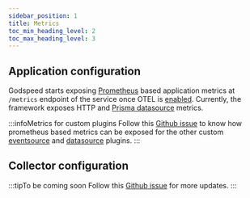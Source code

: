 ```yaml
---
sidebar_position: 1
title: Metrics
toc_min_heading_level: 2
toc_max_heading_level: 3
---
```


## Application configuration
Godspeed starts exposing [Prometheus](https://prometheus.io/docs/introduction/overview/) based application metrics at `/metrics` endpoint of the service once OTEL is [enabled](./configuration.md/#otel-enable). Currently, the framework exposes HTTP and [Prisma datasource](../microservices-framework/datasources/datasource-plugins/Prisma%20Datasource.md) metrics.

:::infoMetrics for custom plugins
Follow this [Github issue](https://github.com/godspeedsystems/gs-node-service/issues/1016) to know how prometheus based metrics can be exposed for the other custom [eventsource](../event-sources/event-source-plugins/) and [datasource](../datasources/datasource-plugins/Overview.md) plugins.
:::

## Collector configuration
:::tipTo be coming soon
Follow this [Github issue](https://github.com/godspeedsystems/gs-node-service/issues/1018) for more updates.
:::
